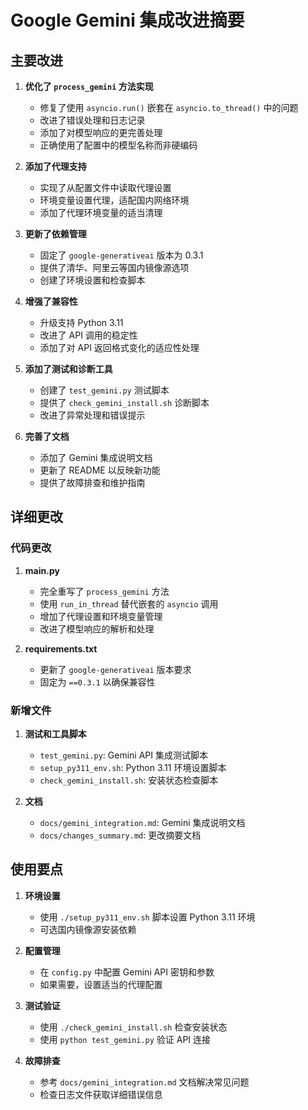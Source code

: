# Google Gemini 集成改进摘要

## 主要改进

1. **优化了 `process_gemini` 方法实现**
   - 修复了使用 `asyncio.run()` 嵌套在 `asyncio.to_thread()` 中的问题
   - 改进了错误处理和日志记录
   - 添加了对模型响应的更完善处理
   - 正确使用了配置中的模型名称而非硬编码

2. **添加了代理支持**
   - 实现了从配置文件中读取代理设置
   - 环境变量设置代理，适配国内网络环境
   - 添加了代理环境变量的适当清理

3. **更新了依赖管理**
   - 固定了 `google-generativeai` 版本为 0.3.1
   - 提供了清华、阿里云等国内镜像源选项
   - 创建了环境设置和检查脚本

4. **增强了兼容性**
   - 升级支持 Python 3.11
   - 改进了 API 调用的稳定性
   - 添加了对 API 返回格式变化的适应性处理

5. **添加了测试和诊断工具**
   - 创建了 `test_gemini.py` 测试脚本
   - 提供了 `check_gemini_install.sh` 诊断脚本
   - 改进了异常处理和错误提示

6. **完善了文档**
   - 添加了 Gemini 集成说明文档
   - 更新了 README 以反映新功能
   - 提供了故障排查和维护指南

## 详细更改

### 代码更改

1. **main.py**
   - 完全重写了 `process_gemini` 方法
   - 使用 `run_in_thread` 替代嵌套的 `asyncio` 调用
   - 增加了代理设置和环境变量管理
   - 改进了模型响应的解析和处理

2. **requirements.txt**
   - 更新了 `google-generativeai` 版本要求
   - 固定为 `==0.3.1` 以确保兼容性

### 新增文件

1. **测试和工具脚本**
   - `test_gemini.py`: Gemini API 集成测试脚本
   - `setup_py311_env.sh`: Python 3.11 环境设置脚本
   - `check_gemini_install.sh`: 安装状态检查脚本

2. **文档**
   - `docs/gemini_integration.md`: Gemini 集成说明文档
   - `docs/changes_summary.md`: 更改摘要文档

## 使用要点

1. **环境设置**
   - 使用 `./setup_py311_env.sh` 脚本设置 Python 3.11 环境
   - 可选国内镜像源安装依赖

2. **配置管理**
   - 在 `config.py` 中配置 Gemini API 密钥和参数
   - 如果需要，设置适当的代理配置

3. **测试验证**
   - 使用 `./check_gemini_install.sh` 检查安装状态
   - 使用 `python test_gemini.py` 验证 API 连接

4. **故障排查**
   - 参考 `docs/gemini_integration.md` 文档解决常见问题
   - 检查日志文件获取详细错误信息 